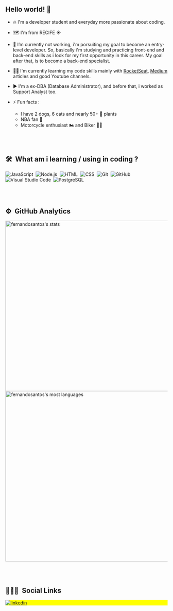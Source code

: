 ## Hello world! 👋

<!--
**fernandosantoshs/fernandosantoshs** is a ✨ _special_ ✨ repository because its `README.md` (this file) appears on your GitHub profile.

Here are some ideas to get you started:

- 🔭 I’m currently working on ...
- 🌱 I’m currently learning ...
- 👯 I’m looking to collaborate on ...
- 🤔 I’m looking for help with ...
- 💬 Ask me about ...
- 📫 How to reach me: ...
- 😄 Pronouns: ...
- ⚡ Fun fact: ...
-->
<p>

  - 🔥 I'm a developer student and everyday more passionate about coding.
  
  - 🗺️ I'm from RECIFE ☀️  

- 🔭 I’m currently not working, i'm porsuiting my goal to become an entry-level developer. So, basically i'm studying and practicing front-end and back-end skills as i look for my first opportunity in this career. My goal after that, is to become a back-end specialist.

- 👨‍💻 I'm currently learning my code skills mainly with <a href="https://rocketseat.com.br" target="_blank">RocketSeat</a>, <a href="https://medium.com" target="_blank">Medium</a> articles and good Youtube channels. 

- ▶️ I'm a ex-DBA (Database Administrator), and before that, i worked as Support Analyst too.

- ⚡ Fun facts : 
  - I have 2 dogs, 6 cats and nearly 50+ 🌱 plants
  - NBA fan 🏀
  - Motorcycle enthusiast 🏍️ and Biker 🚴‍♂️
 </p>
<br><br>

## 🛠 &nbsp;What am i learning / using in coding ?

![JavaScript](https://img.shields.io/badge/-JavaScript-05122A?style=flat&logo=javascript)&nbsp;
![Node.js](https://img.shields.io/badge/-Node.js-05122A?style=flat&logo=node.js)&nbsp;
![HTML](https://img.shields.io/badge/-HTML-05122A?style=flat&logo=HTML5)&nbsp;
![CSS](https://img.shields.io/badge/-CSS-05122A?style=flat&logo=CSS3&logoColor=1572B6)&nbsp;
![Git](https://img.shields.io/badge/-Git-05122A?style=flat&logo=git)&nbsp;
![GitHub](https://img.shields.io/badge/-GitHub-05122A?style=flat&logo=github)&nbsp;
![Visual Studio Code](https://img.shields.io/badge/-Visual%20Studio%20Code-05122A?style=flat&logo=visual-studio-code&logoColor=007ACC)&nbsp;
![PostgreSQL](https://img.shields.io/badge/-PostgreSQL-05122A?style=flat&logo=postgresql)&nbsp;

<br><br>

## ⚙️ &nbsp;GitHub Analytics

<p align="left">
<img width="530em" src="https://github-readme-stats.vercel.app/api?username=fernandosantoshs&show_icons=true&theme=darcula" alt="fernandosantos's stats"/>
<img width="530em" src="https://github-readme-stats.vercel.app/api/top-langs/?username=fernandosantoshs&layout=compact&theme=darcula" alt="fernandosantos's most languages"/>
</p>

<br><br>

## 👨🏽‍🦲 &nbsp;Social Links

<p align="left" style="background:yellow">

<a href="https://linkedin.com/in/fernandohenriquedossantos" target="_blank">
  <img align="center" src="https://img.shields.io/badge/-fernandosantos-05122A?style=flat&logo=linkedin" alt="linkedin"/>
</a>

</p>
